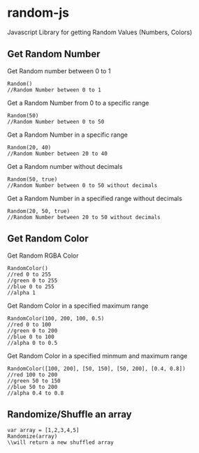 # random-js
Javascript Library for getting Random Values (Numbers, Colors)

## Get Random Number
Get Random number between 0 to 1<br>
```
Random() 
//Random Number between 0 to 1
```

Get a Random Number from 0 to a specific range<br>
```
Random(50) 
//Random Number between 0 to 50
```

Get a Random Number in a specific range<br>
```
Random(20, 40) 
//Random Number between 20 to 40
```

Get a Random number without decimals<br>
```
Random(50, true)
//Random Number between 0 to 50 without decimals
```

Get a Random Number in a specified range without decimals
```
Random(20, 50, true)
//Random Number between 20 to 50 without decimals
```

## Get Random Color
Get Random RGBA Color<br>
```
RandomColor()
//red 0 to 255
//green 0 to 255
//blue 0 to 255
//alpha 1
```

Get Random Color in a specified maximum range<br>
```
RandomColor(100, 200, 100, 0.5)
//red 0 to 100
//green 0 to 200
//blue 0 to 100
//alpha 0 to 0.5
```

Get Random Color in a specified minmum and maximum range<br>
```
RandomColor([100, 200], [50, 150], [50, 200], [0.4, 0.8])
//red 100 to 200
//green 50 to 150
//blue 50 to 200
//alpha 0.4 to 0.8
```

## Randomize/Shuffle an array
```
var array = [1,2,3,4,5]
Randomize(array)
\\will return a new shuffled array
```
